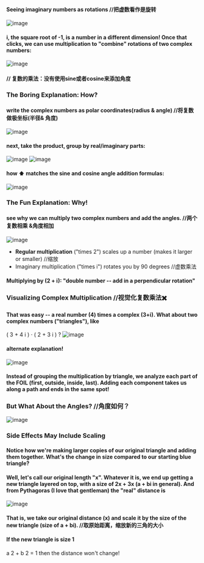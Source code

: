 #### Seeing imaginary numbers as rotations //把虚数看作是旋转
![image](https://user-images.githubusercontent.com/31954987/198835936-c7eb8875-1942-444d-9aee-0a0879eff276.png)
#### i, the square root of -1, is a number in a different dimension! Once that clicks, we can use multiplication to "combine" rotations of two complex numbers: 
![image](https://user-images.githubusercontent.com/31954987/198836165-b3cbc4d2-9ca9-4087-94b5-f097d5471ad0.png)
#### // 复数的乘法：没有使用sine或者cosine来添加角度

### The Boring Explanation: How?
#### write the complex numbers as polar coordinates(radius & angle) //将复数做极坐标(半径& 角度)
![image](https://user-images.githubusercontent.com/31954987/198837607-e15e3e22-4bc8-454a-8573-67ce45024df9.png)
#### next, take the product, group by real/imaginary parts:
![image](https://user-images.githubusercontent.com/31954987/198837683-877a5c8f-f286-404e-804b-43160365d0cd.png)
![image](https://user-images.githubusercontent.com/31954987/198837707-32b8260e-6b05-4929-ad6c-c743cc8d8263.png)

#### how ⬆️ matches the sine and cosine angle addition formulas:
![image](https://user-images.githubusercontent.com/31954987/198837845-2220847d-0299-4f6f-8a9e-8fd92c058886.png)



### The Fun Explanation: Why!
#### see why we can multiply two complex numbers and add the angles. //两个复数相乘 &角度相加
![image](https://user-images.githubusercontent.com/31954987/198837949-fedad40e-68a7-42f9-b296-a4627979a06d.png)

- **Regular multiplication** ("times 2") scales up a number (makes it larger or smaller) //缩放
- Imaginary multiplication ("times i") rotates you by 90 degrees //虚数乘法

#### Multiplying by (2 + i): "double number -- add in a perpendicular rotation"

### Visualizing Complex Multiplication //视觉化复数乘法✖️
#### That was easy -- a real number (4) times a complex (3+i). What about two complex numbers ("triangles"), like <math xmlns="http://www.w3.org/1998/Math/MathML">
  <mo stretchy="false">(</mo>
  <mn>3</mn>
  <mo>+</mo>
  <mn>4</mn>
  <mi>i</mi>
  <mo stretchy="false">)</mo>
  <mo>&#x22C5;</mo>
  <mo stretchy="false">(</mo>
  <mn>2</mn>
  <mo>+</mo>
  <mn>3</mn>
  <mi>i</mi>
  <mo stretchy="false">)</mo>
</math>?
![image](https://user-images.githubusercontent.com/31954987/198838230-bdd7d0d5-b688-442a-80bf-6a67efcd52d5.png)

#### alternate explanation! 
![image](https://user-images.githubusercontent.com/31954987/198838329-3b39f2f4-8f98-4f5e-9c53-bf65a930a091.png)
#### Instead of grouping the multiplication by triangle, we analyze each part of the FOIL (first, outside, inside, last). Adding each component takes us along a path and ends in the same spot!


### But What About the Angles? //角度如何？
![image](https://user-images.githubusercontent.com/31954987/198838488-c12ed1cb-c5d8-46b2-8cec-f138312995a9.png)

### Side Effects May Include Scaling
#### Notice how we're making larger copies of our original triangle and adding them together. What's the change in size compared to our starting blue triangle?

#### Well, let's call our original length "x". Whatever it is, we end up getting a new triangle layered on top, with a size of 2x + 3x (a + bi in general). And from Pythagoras (I love that gentleman) the "real" distance is

![image](https://user-images.githubusercontent.com/31954987/198838688-8099fa80-3569-49fc-8c8b-79534bec445b.png)

#### That is, we take our original distance (x) and scale it by the size of the new triangle (size of a + bi). //取原始距离，缩放新的三角的大小
#### If the new triangle is size 1 <math xmlns="http://www.w3.org/1998/Math/MathML">
  <msup>
    <mi>a</mi>
    <mn>2</mn>
  </msup>
  <mo>+</mo>
  <msup>
    <mi>b</mi>
    <mn>2</mn>
  </msup>
  <mo>=</mo>
  <mn>1</mn>
</math>
then the distance won't change!

